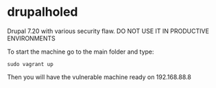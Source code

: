 # drupalholed
Drupal 7.20 with various security flaw. DO NOT USE IT IN PRODUCTIVE ENVIRONMENTS

To start the machine go to the main folder and type:

    sudo vagrant up
 
Then you will have the vulnerable machine ready on 192.168.88.8
